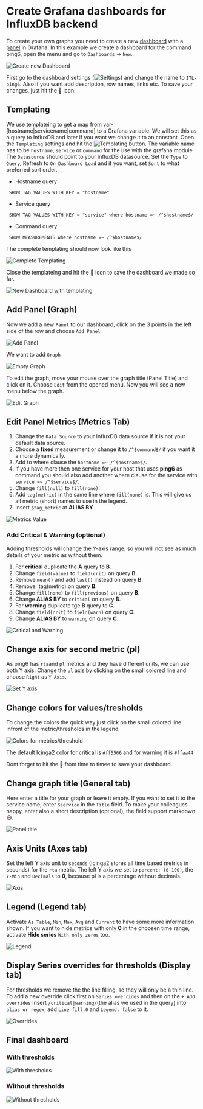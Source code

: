 # Create Grafana dashboards for InfluxDB backend

To create your own graphs you need to create a new [dashboard](http://docs.grafana.org/guides/basic_concepts/#dashboard) with a [panel](http://docs.grafana.org/guides/basic_concepts/#panel) in Grafana.
In this example we create a dashboard for the command ping6, open the menu and go to `Dashboards` -> `New`.

![Create new Dashboard](images/06-create-new.png)

First go to the dashboard settings (![Settings](images/06-cog.png)) and change the name to `ITL-ping6`.
Also if you want add description, row names, links etc.
To save your changes, just hit the :floppy_disk: icon.

## Templating

We use templateing to get a map from var-[hostname|servicename|command] to a Grafana variable. We will set this as a query to InfluxDB and later if you want we change it to an constant.
Open the `Templating` settings and hit the ![Templating](images/06-new-button.png) button.
The variable name has to be `hostname`, `service` or `command` for the use with the grafana module.
The `Datasource` should point to your InfluxDB datasource.
Set the `Type` to `Query`, Refresh to `On Dashboard Load` and if you want, set `Sort` to what preferred sort order.

 * Hostname query
```
 SHOW TAG VALUES WITH KEY = "hostname"
```

 * Service query
```
 SHOW TAG VALUES WITH KEY = "service" where hostname =~ /^$hostname$/
```

 * Command query
```
 SHOW MEASUREMENTS where hostname =~ /^$hostname$/
```

The complete templating should now look like this

![Complete Templating](images/06-templating-influx.png)

Close the templateing and hit the :floppy_disk: icon to save the dashboard we made so far.

![New Dashboard with templating](images/06-new-dashboard-with-templating.png)

## Add Panel (Graph)

Now we add a new `Panel` to our dashboard, click on the 3 points in the left side of the row and choose `Add Panel`

![Add Panel](images/06-dashboard-add-panel.png)

We want to add `Graph`

![Empty Graph](images/06-dashboard-panel.png)

To edit the graph, move your mouse over the graph title (Panel Title) and click on it.
Choose `Edit` from the opened menu. Now you will see a new menu below the graph.

![Edit Graph](images/06-dashboard-panel-influx-edit.png)

## Edit Panel Metrics (Metrics Tab)

 1. Change the `Data Source` to your InfluxDB data source if it is not your default data source.
 2. Choose a **fixed** measurement or change it to `/^$command$/` if you want it a more dynamically.
 3. Add to where clause the `hostname =~ /^$hostname$/`.
 4. If you have more then one service for your host that uses **ping6** as command you should also add another where clause for the service with `service =~ /^$service$/`.
 5. Change `fill(null)` to `fill(none)`.
 6. Add `tag(metric)` in the same line where `fill(none)` is. This will give us all metric (short) names to use in the legend.
 7. Insert `$tag_metric` at **ALIAS BY**.

![Metrics Value](images/06-dashboard-panel-metrics.png)

### Add Critical & Warning (optional)

Adding thresholds will change the Y-axis range, so you will not see as much details of your metric as without them.

 1. For **critical** duplicate the **A** query to **B**.
 2. Change `field(value)` to `field(crit)` on query **B**.
 3. Remove `mean()` and add `last()` instead on query **B**.
 4. Remove `tag(metric) on query **B**.
 5. Change `fill(none)` to `fill(previous)` on query **B**.
 6. Change **ALIAS BY** to `critical` on query **B**.
 7. For **warning** duplicate tge **B** query to **C**.
 8. Change `field(crit)` to `field(warn)` on query **C**.
 9. Change **ALIAS BY** to `warning` on query **C**.

![Critical and Warning](images/06-dashboard-panel-metrics-crit-warn.png)

## Change axis for second metric (pl)

As ping6 has `rta`and `pl` metrics and they have different units, we can use both Y axis.
Change the `pl` axis by clicking on the small colored line and choose `Right` as `Y Axis`.

![Set Y axis](images/06-dashboard-panel-yaxis.png)

## Change colors for values/tresholds

To change the colors the quick way just click on the small colored line infront of the metric/thresholds in the legend.

![Colors for metrics/threshold](images/06-dashboard-panel-colors.png)

The default Icinga2 color for critical is `#ff5566` and for warning it is `#ffaa44`

Dont forget to hit the :floppy_disk: from time to timee to save your dashboard.

## Change graph title (General tab)

Here enter a title for your graph or leave it empty. If you want to set it to the service name, enter `$service` in the `Title` field.
To make your colleagues happy, enter also a short description (optional), the field support markdown :smiley:.

![Panel title](images/06-dashboard-panel-title.png)

## Axis Units (Axes tab)

Set the left Y axis unit to `seconds` (Icinga2 stores all time based metrics in seconds) for the `rta` metric.
The left Y axis we set to `percent: (0-100)`, the `Y-Min` and `Decimals` to **0**, because pl is a percentage without decimals.

![Axis](images/06-dashboard-panel-axis.png)

## Legend (Legend tab)

Activate `As Table`, `Min`, `Max`, `Avg` and `Current` to have some more information shown.
If you want to hide metrics with only **0** in the choosen time range, activate **Hide series** `With only zeros` too.

![Legend](images/06-dashboard-panel-legend.png)

## Display Series overrides for thresholds (Display tab)

For thresholds we remove the the line filling, so they will only be a thin line.
To add a new override click first on `Series overrides` and then on the `+ Add overrides`
Insert `/critical|warning/`(the alias we used in the query) into `alias or regex`, add `Line fill:0` and `Legend: false` to it.

![Overrides](images/06-dashboard-panel-display-overrides.png)


## Final dashboard

### With thresholds

![With thresholds](images/06-final-dashboard-threshold-influx.png)

### Without thresholds

![Without thresholds](images/06-final-dashboard-without-threshold-influx.png)
